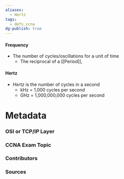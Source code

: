 ```yaml
---
aliases:
  - Hertz
tags:
  - defs_ccna
dg-publish: true
---
```

#### Frequency
- The number of cycles/oscillations for a unit of time
	- The reciprocal of a [[Period]], 

#### Hertz
- *Hertz* is the number of cycles in a second
	- kHz = 1,000 cycles per second
	- GHz = 1,000,000,000 cycles per second






# Metadata
### OSI or TCP/IP Layer

### CCNA Exam Topic

### Contributors

### Sources

